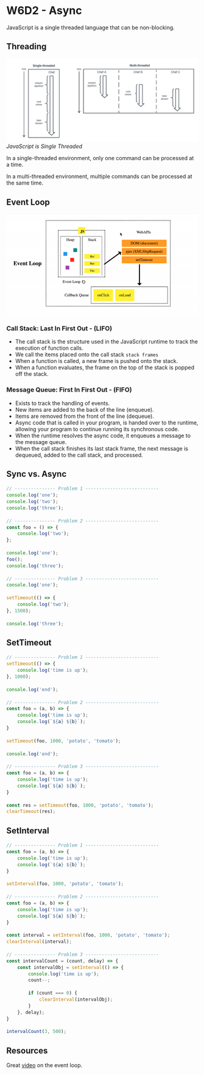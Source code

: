 # W6D2 - Async

JavaScript is a single threaded language that can be non-blocking.

## Threading

![threading-image](./images/threading.png)
_JavaScript is Single Threaded_

In a single-threaded environment, only one command can be processed at a time.

In a multi-threaded environment, multiple commands can be processed at the same
time.

## Event Loop

![event-loop](./images/event_loop.gif)

### Call Stack: Last In First Out - (LIFO)

- The call stack is the structure used in the JavaScript runtime to track the execution of function calls.
- We call the items placed onto the call stack `stack frames`
- When a function is called, a new frame is pushed onto the stack.
- When a function evaluates, the frame on the top of the stack is popped off the stack.

### Message Queue: First In First Out - (FIFO)

- Exists to track the handling of events.
- New items are added to the back of the line (enqueue).
- Items are removed from the front of the line (dequeue).
- Async code that is called in your program, is handed over to the runtime,
  allowing your program to continue running its synchronous code.
- When the runtime resolves the async code, it enqueues a message to the message
  queue.
- When the call stack finishes its last stack frame, the next message is dequeued, added to the call stack, and processed.

## Sync vs. Async

```js
// --------------- Problem 1 ---------------------------
console.log('one');
console.log('two');
console.log('three');

// --------------- Problem 2 ---------------------------
const foo = () => {
    console.log('two');
};

console.log('one');
foo();
console.log('three');

// --------------- Problem 3 ---------------------------
console.log('one');

setTimeout(() => {
    console.log('two');
}, 1500);

console.log('three');
```

## SetTimeout

```js
// --------------- Problem 1 ---------------------------
setTimeout(() => {
    console.log('time is up');
}, 1000);

console.log('end');

// --------------- Problem 2 ---------------------------
const foo = (a, b) => {
    console.log('time is up');
    console.log(`${a} ${b}`);
}

setTimeout(foo, 1000, 'potato', 'tomato');

console.log('end');

// --------------- Problem 3 ---------------------------
const foo = (a, b) => {
    console.log('time is up');
    console.log(`${a} ${b}`);
}

const res = setTimeout(foo, 1000, 'potato', 'tomato');
clearTimeout(res);
```

## SetInterval

```js
// --------------- Problem 1 ---------------------------
const foo = (a, b) => {
    console.log('time is up');
    console.log(`${a} ${b}`);
}

setInterval(foo, 1000, 'potato', 'tomato');

// --------------- Problem 2 ---------------------------
const foo = (a, b) => {
    console.log('time is up');
    console.log(`${a} ${b}`);
}

const interval = setInterval(foo, 1000, 'potato', 'tomato');
clearInterval(interval);

// --------------- Problem 3 ---------------------------
const intervalCount = (count, delay) => {
    const intervalObj = setInterval(() => {
        console.log('time is up');
        count--;

        if (count === 0) {
            clearInterval(intervalObj);
        }
    }, delay);
}

intervalCount(3, 500);
```

## Resources

Great [video](https://youtu.be/8aGhZQkoFbQ) on the event loop.
